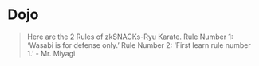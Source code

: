 # Dojo

> Here are the 2 Rules of zkSNACKs-Ryu Karate. Rule Number 1: ‘Wasabi is for defense only.’ Rule Number 2: ‘First learn rule number 1.’ - Mr. Miyagi

